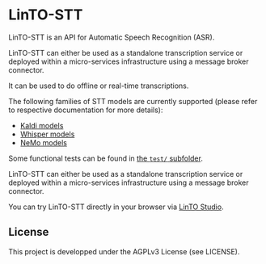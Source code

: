 # LinTO-STT

LinTO-STT is an API for Automatic Speech Recognition (ASR).

LinTO-STT can either be used as a standalone transcription service or deployed within a micro-services infrastructure using a message broker connector.

It can be used to do offline or real-time transcriptions.

The following families of STT models are currently supported (please refer to respective documentation for more details):
* [Kaldi models](kaldi/README.md) 
* [Whisper models](whisper/README.md)
* [NeMo models](nemo/README.md)

Some functional tests can be found in [the `test/` subfolder](test/README.md).

LinTO-STT can either be used as a standalone transcription service or deployed within a micro-services infrastructure using a message broker connector.

You can try LinTO-STT directly in your browser via [LinTO Studio](https://studio.linto.app/).

## License
This project is developped under the AGPLv3 License (see LICENSE).
